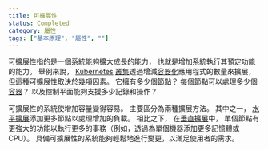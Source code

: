 ```yaml
---
title: 可擴展性
status: Completed
category: 屬性
tags: ["基本原理", "屬性", ""]
---
```


可擴展性指的是一個系統能夠擴大成長的能力，
也就是增加系統執行其預定功能的能力。
舉例來說，
[Kubernetes](/zh-tw/kubernetes/) [叢集]((/zh-tw/cluster/))透過增減[容器化](/zh-tw/containerization/)應用程式的數量來擴展，
但這種可擴展性取決於幾項因素。
它擁有多少個[節點](/zh-tw/nodes/)？
每個節點可以處理多少個[容器](/zh-tw/container/)？
以及控制平面能夠支援多少記錄和操作？

可擴展性的系統使增加容量變得容易。
主要區分為兩種擴展方法。
其中之一，
[水平擴展](/zh-tw/horizontal-scaling/)添加更多節點以處理增加的負載。
相比之下，
在[垂直擴展](/zh-tw/vertical-scaling/)中，
單個節點有更強大的功能以執行更多的事務（例如，透過為單個機器添加更多記憶體或 CPU）。
具備可擴展性的系統能夠輕鬆地進行變更，以滿足使用者的需求。
